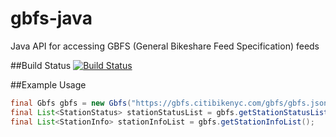 # gbfs-java

Java API for accessing GBFS (General Bikeshare Feed Specification) feeds

##Build Status
[![Build Status](https://travis-ci.org/vgeller/gbfs-java.svg?branch=master)](https://travis-ci.org/vgeller/gbfs-java)

##Example Usage

```java
final Gbfs gbfs = new Gbfs("https://gbfs.citibikenyc.com/gbfs/gbfs.json");
final List<StationStatus> stationStatusList = gbfs.getStationStatusList();
final List<StationInfo> stationInfoList = gbfs.getStationInfoList();
```